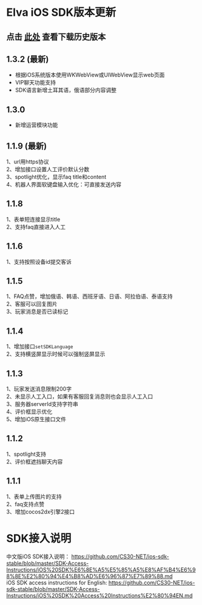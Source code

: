 # Elva iOS SDK版本更新
## 点击 [此处](https://github.com/AI-HELP/cocos-iOS-SDK-stable/releases) 查看下载历史版本

## 1.3.2 (最新)
* 根据iOS系统版本使用WKWebView或UIWebView显示web页面
* VIP聊天功能支持
* SDK语言新增土耳其语，俄语部分内容调整

## 1.3.0 
* 新增运营模块功能

## 1.1.9 (最新)
1、url用https协议<br />
2、增加接口设置人工评价默认分数<br />
3、spotlight优化，显示faq title和content<br />
4、机器人界面软键盘输入优化：可直接发送内容
## 1.1.8
1、表单短连接显示title<br />
2、支持faq直接进入人工
## 1.1.6
1、支持按照设备id提交客诉<br />
## 1.1.5
1、FAQ点赞，增加俄语、韩语、西班牙语、日语、阿拉伯语、泰语支持<br />
2、客服可以回复图片<br />
3、玩家消息是否已读标记
## 1.1.4
1、增加接口`setSDKLanguage`<br />
2、支持横竖屏显示时候可以强制竖屏显示
## 1.1.3
1、玩家发送消息限制200字<br />
2、未显示人工入口，如果有客服回复消息则也会显示人工入口<br />
3、服务器serverId支持字符串<br />
4、评价框显示优化<br />
5、增加iOS原生接口文件
## 1.1.2
1、spotlight支持<br />
2、评价框遮挡聊天内容
## 1.1.1
1、表单上传图片的支持<br />
2、faq支持点赞<br />
3、增加cocos2dx引擎2接口

# SDK接入说明
中文版iOS SDK接入说明： https://github.com/CS30-NET/ios-sdk-stable/blob/master/SDK-Access-Instructions/iOS%20SDK%E6%8E%A5%E5%85%A5%E8%AF%B4%E6%98%8E%E2%80%94%E4%B8%AD%E6%96%87%E7%89%88.md <br />
iOS SDK access instructions for English: https://github.com/CS30-NET/ios-sdk-stable/blob/master/SDK-Access-Instructions/iOS%20SDK%20Access%20Instructions%E2%80%94EN.md

